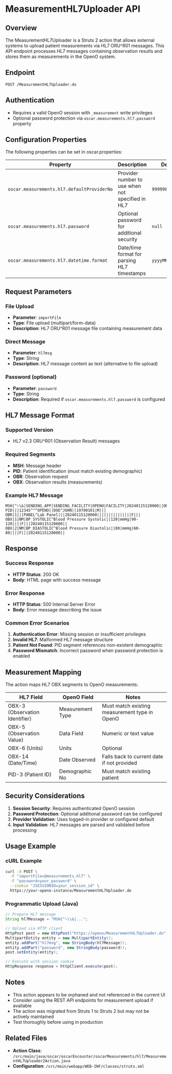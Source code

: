 # MeasurementHL7Uploader API

## Overview
The MeasurementHL7Uploader is a Struts 2 action that allows external systems to upload patient measurements via HL7 ORU^R01 messages. This API endpoint processes HL7 messages containing observation results and stores them as measurements in the OpenO system.

## Endpoint
```
POST /MeasurementHL7Uploader.do
```

## Authentication
- Requires a valid OpenO session with `_measurement` write privileges
- Optional password protection via `oscar.measurements.hl7.password` property

## Configuration Properties
The following properties can be set in oscar.properties:

| Property | Description | Default |
|----------|-------------|---------|
| `oscar.measurements.hl7.defaultProviderNo` | Provider number to use when not specified in HL7 | `999998` |
| `oscar.measurements.hl7.password` | Optional password for additional security | `null` |
| `oscar.measurements.hl7.datetime.format` | Date/time format for parsing HL7 timestamps | `yyyyMMddHHmmss` |

## Request Parameters

### File Upload
- **Parameter**: `importFile`
- **Type**: File upload (multipart/form-data)
- **Description**: HL7 ORU^R01 message file containing measurement data

### Direct Message
- **Parameter**: `hl7msg`
- **Type**: String
- **Description**: HL7 message content as text (alternative to file upload)

### Password (optional)
- **Parameter**: `password`
- **Type**: String
- **Description**: Required if `oscar.measurements.hl7.password` is configured

## HL7 Message Format

### Supported Version
- HL7 v2.3 ORU^R01 (Observation Result) messages

### Required Segments
- **MSH**: Message header
- **PID**: Patient identification (must match existing demographic)
- **OBR**: Observation request
- **OBX**: Observation results (measurements)

### Example HL7 Message
```
MSH|^~\&|SENDING_APP|SENDING_FACILITY|OPENO|FACILITY|20240115120000||ORU^R01|MSG00001|P|2.3|||
PID|||12345^^^OPENO||DOE^JOHN||19700101|M|||
OBR|1|||PANEL^Lab Panel|||20240115120000|||||||||||||||F|||
OBX|1|NM|BP_SYSTOLIC^Blood Pressure Systolic||120|mmHg|90-120||||F|||20240115120000||
OBX|2|NM|BP_DIASTOLIC^Blood Pressure Diastolic||80|mmHg|60-80||||F|||20240115120000||
```

## Response

### Success Response
- **HTTP Status**: 200 OK
- **Body**: HTML page with success message

### Error Response
- **HTTP Status**: 500 Internal Server Error
- **Body**: Error message describing the issue

### Common Error Scenarios
1. **Authentication Error**: Missing session or insufficient privileges
2. **Invalid HL7**: Malformed HL7 message structure
3. **Patient Not Found**: PID segment references non-existent demographic
4. **Password Mismatch**: Incorrect password when password protection is enabled

## Measurement Mapping

The action maps HL7 OBX segments to OpenO measurements:

| HL7 Field | OpenO Field | Notes |
|-----------|-------------|-------|
| OBX-3 (Observation Identifier) | Measurement Type | Must match existing measurement type in OpenO |
| OBX-5 (Observation Value) | Data Field | Numeric or text value |
| OBX-6 (Units) | Units | Optional |
| OBX-14 (Date/Time) | Date Observed | Falls back to current date if not provided |
| PID-3 (Patient ID) | Demographic No | Must match existing patient |

## Security Considerations

1. **Session Security**: Requires authenticated OpenO session
2. **Password Protection**: Optional additional password can be configured
3. **Provider Validation**: Uses logged-in provider or configured default
4. **Input Validation**: HL7 messages are parsed and validated before processing

## Usage Example

### cURL Example
```bash
curl -X POST \
  -F "importFile=@measurements.hl7" \
  -F "password=your_password" \
  --cookie "JSESSIONID=your_session_id" \
  https://your-openo-instance/MeasurementHL7Uploader.do
```

### Programmatic Upload (Java)
```java
// Prepare HL7 message
String hl7Message = "MSH|^~\\&|...";

// Upload via HTTP client
HttpPost post = new HttpPost("https://openo/MeasurementHL7Uploader.do");
MultipartEntity entity = new MultipartEntity();
entity.addPart("hl7msg", new StringBody(hl7Message));
entity.addPart("password", new StringBody(password));
post.setEntity(entity);

// Execute with session cookie
HttpResponse response = httpClient.execute(post);
```

## Notes

- This action appears to be orphaned and not referenced in the current UI
- Consider using the REST API endpoints for measurement upload if available
- The action was migrated from Struts 1 to Struts 2 but may not be actively maintained
- Test thoroughly before using in production

## Related Files
- **Action Class**: `/src/main/java/oscar/oscarEncounter/oscarMeasurements/hl7/MeasurementHL7Uploader2Action.java`
- **Configuration**: `/src/main/webapp/WEB-INF/classes/struts.xml`